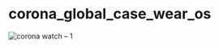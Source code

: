 # corona_global_case_wear_os
![corona watch – 1](https://user-images.githubusercontent.com/65078144/91582170-10283900-e96d-11ea-84c0-5ed3abc76b95.png)
